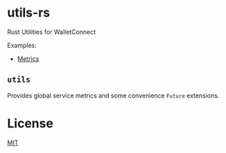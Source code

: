# utils-rs
Rust Utilities for WalletConnect

Examples:
- [Metrics](examples/metrics.rs)

## `utils`

Provides global service metrics and some convenience `Future` extensions.

# License

[MIT](LICENSE)
